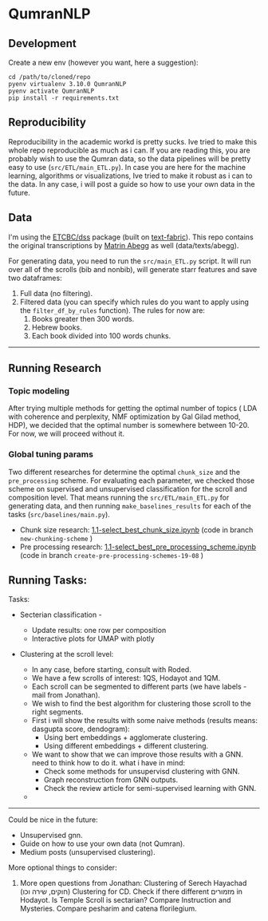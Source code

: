 # QumranNLP
## Development
Create a new env (however you want, here a suggestion):
```shell
cd /path/to/cloned/repo
pyenv virtualenv 3.10.0 QumranNLP
pyenv activate QumranNLP
pip install -r requirements.txt
```

## Reproducibility
Reproducibility in the academic workd is pretty sucks. Ive tried to make this whole repo reproducible as much as i can.
If you are reading this, you are probably wish to use the Qumran data, so the data pipelines will be pretty easy to use (`src/ETL/main_ETL.py`).
In case you are here for the machine learning, algorithms or visualizations, Ive tried to make it robust as i can to the data.
In any case, i will post a guide so how to use your own data in the future.



## Data
I'm using the [ETCBC/dss](https://github.com/ETCBC/dss/tree/master) package (built on [text-fabric](https://github.com/annotation/text-fabric/)).
This repo contains the original transcriptions by [Matrin Abegg](https://en.wikipedia.org/wiki/Martin_Abegg) as well (data/texts/abegg).

For generating data, you need to run the `src/main_ETL.py` script.
It will run over all of the scrolls (bib and nonbib), will generate starr features and save two dataframes:
1. Full data (no filtering).
2. Filtered data (you can specify which rules do you want to apply using the `filter_df_by_rules` function). The rules for now are:
   1. Books greater then 300 words.
   2. Hebrew books.
   3. Each book divided into 100 words chunks.





---


## Running Research
### Topic modeling
After trying multiple methods for getting the optimal number of topics 
( LDA with coherence and perplexity, NMF optimization by Gal Gilad method, HDP), we decided that the optimal number is somewhere between 10-20.
For now, we will proceed without it.

### Global tuning params
Two different researches for determine the optimal `chunk_size` and the `pre_processing` scheme.
For evaluating each parameter, we checked those scheme on supervised and unsupervised classification for the scroll and composition level.
That means running the `src/ETL/main_ETL.py` for generating data, and then running `make_baselines_results` for each of the tasks (`src/baselines/main.py`).
* Chunk size research: [1.1-select_best_chunk_size.ipynb](notebooks%2F1.1-select_best_chunk_size.ipynb) (code in branch `new-chunking-scheme` )
* Pre processing research: [1.1-select_best_pre_processing_scheme.ipynb](notebooks%2F1.1-select_best_pre_processing_scheme.ipynb) (code in branch `create-pre-processing-schemes-19-08` )




## Running Tasks:
 

Tasks:
* Secterian classification - 
  * Update results: one row per composition
  * Interactive plots for UMAP with plotly

* Clustering at the scroll level:
  * In any case, before starting, consult with Roded. 
  * We have a few scrolls of interest: 1QS, Hodayot and 1QM.
  * Each scroll can be segmented to different parts (we have labels - mail from Jonathan).
  * We wish to find the best algorithm for clustering those scroll to the right segments.
  * First i will show the results with some naive methods (results means: dasgupta score, dendogram):
    * Using bert embeddings + agglomerate clustering.
    * Using different embeddings + different clustering.
  * We want to show that we can improve those results with a GNN. need to think how to do it. what i have in mind:
    * Check some methods for unsupervisd clustering with GNN.
    * Graph reconstruction from GNN outputs.
    * Check the review article for semi-supervised learning with GNN.
  * 
----- 
Could be nice in the future:
* Unsupervised gnn.
* Guide on how to use your own data (not Qumran).
* Medium posts (unsupervised clustering).

More optional things to consider:
1. More open questions from Jonathan:
Clustering of Serech Hayachad (חוקים, שירה וכו)
Clustering for CD.
Check if there different מזמורים in Hodayot.
Is Temple Scroll is sectarian?
Compare Instruction and Mysteries.
Compare pesharim and catena florilegium.
